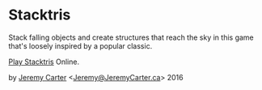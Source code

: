Stacktris
=========

Stack falling objects and create structures that reach the sky in this game that's loosely inspired by a popular classic.

[Play Stacktris](https://defcronyke.github.io/stacktris) Online.

by [Jeremy Carter](http://eternalvoid.net) <[Jeremy@JeremyCarter.ca](mailto:Jeremy@JeremyCarter.ca)> 2016